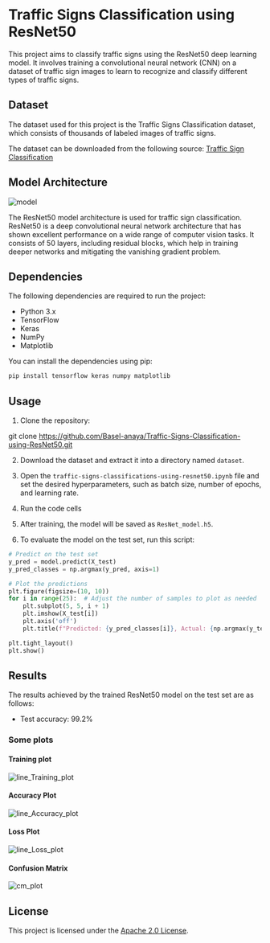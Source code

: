 # Traffic Signs Classification using ResNet50

This project aims to classify traffic signs using the ResNet50 deep learning model. It involves training a convolutional neural network (CNN) on a dataset of traffic sign images to learn to recognize and classify different types of traffic signs.

## Dataset

The dataset used for this project is the Traffic Signs Classification dataset, which consists of thousands of labeled images of traffic signs.

The dataset can be downloaded from the following source: [Traffic Sign Classification](https://www.kaggle.com/datasets/flo2607/traffic-signs-classification)

## Model Architecture

![model](https://github.com/Basel-anaya/Traffic-Signs-Classification-using-ResNet50/assets/81964452/3b38ee4f-4f24-4a51-b98f-3d0508f8a706)

The ResNet50 model architecture is used for traffic sign classification. ResNet50 is a deep convolutional neural network architecture that has shown excellent performance on a wide range of computer vision tasks. It consists of 50 layers, including residual blocks, which help in training deeper networks and mitigating the vanishing gradient problem.

## Dependencies

The following dependencies are required to run the project:

- Python 3.x
- TensorFlow
- Keras
- NumPy
- Matplotlib

You can install the dependencies using pip:

```bash
pip install tensorflow keras numpy matplotlib
```

## Usage 

1. Clone the repository:

git clone https://github.com/Basel-anaya/Traffic-Signs-Classification-using-ResNet50.git

2. Download the dataset and extract it into a directory named `dataset`.

3. Open the `traffic-signs-classifications-using-resnet50.ipynb` file and set the desired hyperparameters, such as batch size, number of epochs, and learning rate.

4. Run the code cells

5. After training, the model will be saved as `ResNet_model.h5`.

6. To evaluate the model on the test set, run this script:
```python
# Predict on the test set
y_pred = model.predict(X_test)
y_pred_classes = np.argmax(y_pred, axis=1)

# Plot the predictions
plt.figure(figsize=(10, 10))
for i in range(25):  # Adjust the number of samples to plot as needed
    plt.subplot(5, 5, i + 1)
    plt.imshow(X_test[i])
    plt.axis('off')
    plt.title(f"Predicted: {y_pred_classes[i]}, Actual: {np.argmax(y_test[i])}")

plt.tight_layout()
plt.show()
```

## Results

The results achieved by the trained ResNet50 model on the test set are as follows:

- Test accuracy: 99.2%

### Some plots

#### Training plot
![line_Training_plot](https://github.com/Basel-anaya/Traffic-Signs-Classification-using-ResNet50/assets/81964452/242a13b4-c71f-45eb-a3b0-303b1cab46e9)

#### Accuracy Plot
![line_Accuracy_plot](https://github.com/Basel-anaya/Traffic-Signs-Classification-using-ResNet50/assets/81964452/9ee9a229-bd12-4050-83d7-490a682540b4)

#### Loss Plot
![line_Loss_plot](https://github.com/Basel-anaya/Traffic-Signs-Classification-using-ResNet50/assets/81964452/9b26fec2-79a1-4b76-a588-c8dc908a9ce6)

#### Confusion Matrix
![cm_plot](https://github.com/Basel-anaya/Traffic-Signs-Classification-using-ResNet50/assets/81964452/de85ba19-4d0c-4cd2-82c5-5720d7a51a24)


## License

This project is licensed under the [Apache 2.0 License](LICENSE).
